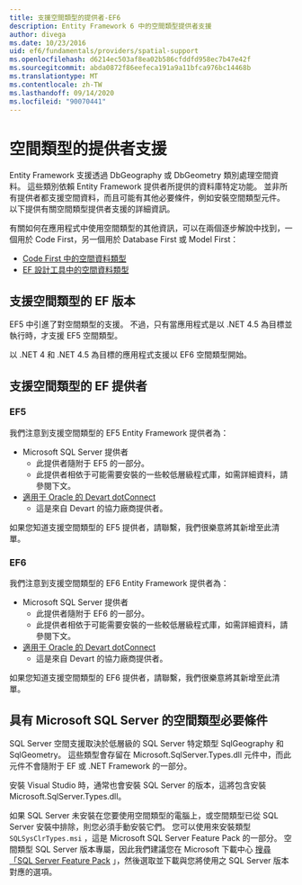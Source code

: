 ```yaml
---
title: 支援空間類型的提供者-EF6
description: Entity Framework 6 中的空間類型提供者支援
author: divega
ms.date: 10/23/2016
uid: ef6/fundamentals/providers/spatial-support
ms.openlocfilehash: d6214ec503af8ea02b586cfddfd958ec7b47e42f
ms.sourcegitcommit: abda0872f86eefeca191a9a11bfca976bc14468b
ms.translationtype: MT
ms.contentlocale: zh-TW
ms.lasthandoff: 09/14/2020
ms.locfileid: "90070441"
---
```

# <a name="provider-support-for-spatial-types"></a>空間類型的提供者支援
Entity Framework 支援透過 DbGeography 或 DbGeometry 類別處理空間資料。 這些類別依賴 Entity Framework 提供者所提供的資料庫特定功能。 並非所有提供者都支援空間資料，而且可能有其他必要條件，例如安裝空間類型元件。 以下提供有關空間類型提供者支援的詳細資訊。  

有關如何在應用程式中使用空間類型的其他資訊，可以在兩個逐步解說中找到，一個用於 Code First，另一個用於 Database First 或 Model First：  

- [Code First 中的空間資料類型](xref:ef6/modeling/code-first/data-types/spatial)  
- [EF 設計工具中的空間資料類型](xref:ef6/modeling/designer/data-types/spatial)  

## <a name="ef-releases-that-support-spatial-types"></a>支援空間類型的 EF 版本  

EF5 中引進了對空間類型的支援。 不過，只有當應用程式是以 .NET 4.5 為目標並執行時，才支援 EF5 空間類型。  

以 .NET 4 和 .NET 4.5 為目標的應用程式支援以 EF6 空間類型開始。  

## <a name="ef-providers-that-support-spatial-types"></a>支援空間類型的 EF 提供者  

### <a name="ef5"></a>EF5  

我們注意到支援空間類型的 EF5 Entity Framework 提供者為：  

- Microsoft SQL Server 提供者  
    - 此提供者隨附于 EF5 的一部分。  
    - 此提供者相依于可能需要安裝的一些較低層級程式庫，如需詳細資料，請參閱下文。  
- [適用于 Oracle 的 Devart dotConnect](https://www.devart.com/dotconnect/oracle/)  
    - 這是來自 Devart 的協力廠商提供者。  

如果您知道支援空間類型的 EF5 提供者，請聯繫，我們很樂意將其新增至此清單。  

### <a name="ef6"></a>EF6  

我們注意到支援空間類型的 EF6 Entity Framework 提供者為：  

- Microsoft SQL Server 提供者  
    - 此提供者隨附于 EF6 的一部分。  
    - 此提供者相依于可能需要安裝的一些較低層級程式庫，如需詳細資料，請參閱下文。  
- [適用于 Oracle 的 Devart dotConnect](https://www.devart.com/dotconnect/oracle/)  
    - 這是來自 Devart 的協力廠商提供者。  

如果您知道支援空間類型的 EF6 提供者，請聯繫，我們很樂意將其新增至此清單。  

## <a name="prerequisites-for-spatial-types-with-microsoft-sql-server"></a>具有 Microsoft SQL Server 的空間類型必要條件  

SQL Server 空間支援取決於低層級的 SQL Server 特定類型 SqlGeography 和 SqlGeometry。 這些類型會存留在 Microsoft.SqlServer.Types.dll 元件中，而此元件不會隨附于 EF 或 .NET Framework 的一部分。  

安裝 Visual Studio 時，通常也會安裝 SQL Server 的版本，這將包含安裝 Microsoft.SqlServer.Types.dll。  

如果 SQL Server 未安裝在您要使用空間類型的電腦上，或空間類型已從 SQL Server 安裝中排除，則您必須手動安裝它們。 您可以使用來安裝類型 `SQLSysClrTypes.msi` ，這是 Microsoft SQL Server Feature Pack 的一部分。 空間類型 SQL Server 版本專屬，因此我們建議您在 Microsoft 下載中心 [搜尋「SQL Server Feature Pack](https://www.microsoft.com/search/result.aspx?q=sql+server+feature+pack) 」，然後選取並下載與您將使用之 SQL Server 版本對應的選項。
